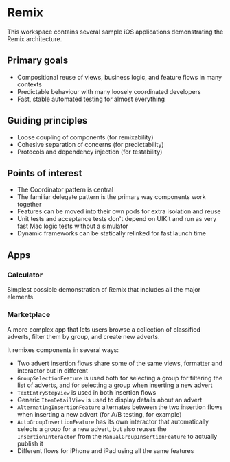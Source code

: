 # Remix

This workspace contains several sample iOS applications demonstrating the Remix architecture.

## Primary goals

* Compositional reuse of views, business logic, and feature flows in many contexts
* Predictable behaviour with many loosely coordinated developers
* Fast, stable automated testing for almost everything

## Guiding principles

* Loose coupling of components (for remixability)
* Cohesive separation of concerns (for predictability)
* Protocols and dependency injection (for testability)

## Points of interest

* The Coordinator pattern is central
* The familiar delegate pattern is the primary way components work together
* Features can be moved into their own pods for extra isolation and reuse
* Unit tests and acceptance tests don't depend on UIKit and run as very fast Mac logic tests without a simulator
* Dynamic frameworks can be statically relinked for fast launch time

## Apps

### Calculator

Simplest possible demonstration of Remix that includes all the major elements.

### Marketplace

A more complex app that lets users browse a collection of classified adverts, filter them by group, and create new adverts.

It remixes components in several ways:

* Two advert insertion flows share some of the same views, formatter and interactor but in different
* `GroupSelectionFeature` is used both for selecting a group for filtering the list of adverts, and for selecting a group when inserting a new advert
* `TextEntryStepView` is used in both insertion flows
* Generic `ItemDetailView` is used to display details about an advert
* `AlternatingInsertionFeature` alternates between the two insertion flows when inserting a new advert (for A/B testing, for example)
* `AutoGroupInsertionFeature` has its own interactor that automatically selects a group for a new advert, but also reuses the `InsertionInteractor` from the `ManualGroupInsertionFeature` to actually publish it
* Different flows for iPhone and iPad using all the same features
